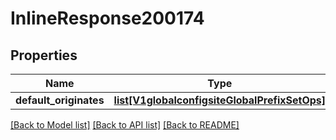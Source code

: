 # InlineResponse200174

## Properties
Name | Type | Description | Notes
------------ | ------------- | ------------- | -------------
**default_originates** | [**list[V1globalconfigsiteGlobalPrefixSetOps]**](V1globalconfigsiteGlobalPrefixSetOps.md) |  | [optional] 

[[Back to Model list]](../README.md#documentation-for-models) [[Back to API list]](../README.md#documentation-for-api-endpoints) [[Back to README]](../README.md)

